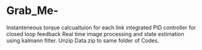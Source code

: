# Grab_Me-
Instanteneous torque calcualtuion for each link integrated PID controller for closed loop feedback Real time image processing and state estimation using kalmann filter.
Unzip Data.zip to same folder of Codes.
